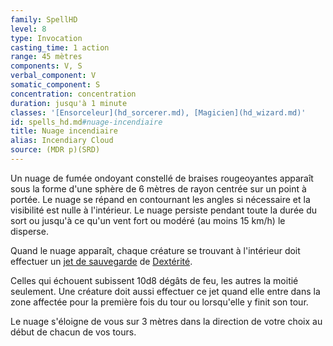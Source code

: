 ```yaml
---
family: SpellHD
level: 8
type: Invocation
casting_time: 1 action
range: 45 mètres
components: V, S
verbal_component: V
somatic_component: S
concentration: concentration
duration: jusqu'à 1 minute
classes: '[Ensorceleur](hd_sorcerer.md), [Magicien](hd_wizard.md)'
id: spells_hd.md#nuage-incendiaire
title: Nuage incendiaire
alias: Incendiary Cloud
source: (MDR p)(SRD)
---
```


Un nuage de fumée ondoyant constellé de braises rougeoyantes apparaît sous la forme d'une sphère de 6 mètres de rayon centrée sur un point à portée. Le nuage se répand en contournant les angles si nécessaire et la visibilité est nulle à l'intérieur. Le nuage persiste pendant toute la durée du sort ou jusqu'à ce qu'un vent fort ou modéré (au moins 15 km/h) le disperse.

Quand le nuage apparaît, chaque créature se trouvant à l'intérieur doit effectuer un [jet de sauvegarde](hd_abilities_jets_de_sauvegarde.md) de [Dextérité](hd_abilities_dexterity.md).

Celles qui échouent subissent 10d8 dégâts de feu, les autres la moitié seulement. Une créature doit aussi effectuer ce jet quand elle entre dans la zone affectée pour la première fois du tour ou lorsqu'elle y finit son tour.

Le nuage s'éloigne de vous sur 3 mètres dans la direction de votre choix au début de chacun de vos tours.

